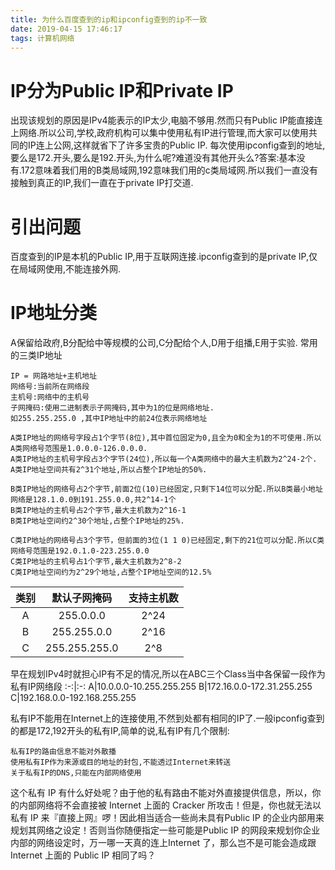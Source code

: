 ```yaml
---
title: 为什么百度查到的ip和ipconfig查到的ip不一致
date: 2019-04-15 17:46:17
tags: 计算机网络
---
```

# IP分为Public IP和Private IP
出现该规划的原因是IPv4能表示的IP太少,电脑不够用.然而只有Public IP能直接连上网络.所以公司,学校,政府机构可以集中使用私有IP进行管理,而大家可以使用共同的IP连上公网,这样就省下了许多宝贵的Public IP.
每次使用ipconfig查到的地址,要么是172.开头,要么是192.开头,为什么呢?难道没有其他开头么?答案:基本没有.172意味着我们用的B类局域网,192意味我们用的c类局域网.所以我们一直没有接触到真正的IP,我们一直在于private IP打交道.
# 引出问题
百度查到的IP是本机的Public IP,用于互联网连接.ipconfig查到的是private IP,仅在局域网使用,不能连接外网.
# IP地址分类
A保留给政府,B分配给中等规模的公司,C分配给个人,D用于组播,E用于实验.
常用的三类IP地址
```
IP = 网路地址+主机地址
网络号:当前所在网络段
主机号:网络中的主机号
子网掩码:使用二进制表示子网掩码,其中为1的位是网络地址.
如255.255.255.0 ,其中IP地址中的前24位表示网络地址
```
```
A类IP地址的网络号字段占1个字节(8位),其中首位固定为0,且全为0和全为1的不可使用.所以A类网络号范围是1.0.0.0-126.0.0.0.
A类IP地址的主机号字段占3个字节(24位),所以每一个A类网络中的最大主机数为2^24-2个.
A类IP地址空间共有2^31个地址,所以占整个IP地址的50%.
```

```
B类IP地址的网络号占2个字节,前面2位(10)已经固定,只剩下14位可以分配.所以B类最小地址网络是128.1.0.0到191.255.0.0,共2^14-1个
B类IP地址的主机号占2个字节,最大主机数为2^16-1
B类IP地址空间约2^30个地址,占整个IP地址的25%.
```

```
C类IP地址的网络号占3个字节，但前面的3位(1 1 0)已经固定,剩下的21位可以分配.所以C类网络号范围是192.0.1.0-223.255.0.0
C类IP地址的主机号占1个字节,最大主机数为2^8-2
C类IP地址空间约为2^29个地址,占整个IP地址空间的12.5%
```
类别|默认子网掩码|支持主机数
:-:|:-:|:-:
A|255.0.0.0|2^24
B|255.255.0.0|2^16
C|255.255.255.0|2^8

早在规划IPv4时就担心IP有不足的情况,所以在ABC三个Class当中各保留一段作为私有IP网络段
:-:|:-:
A|10.0.0.0-10.255.255.255
B|172.16.0.0-172.31.255.255
C|192.168.0.0-192.168.255.255

私有IP不能用在Internet上的连接使用,不然到处都有相同的IP了.一般ipconfig查到的都是172,192开头的私有IP,简单的说,私有IP有几个限制:
```
私有IP的路由信息不能对外散播
使用私有IP作为来源或目的地址的封包,不能透过Internet来转送
关于私有IP的DNS,只能在内部网络使用

```
这个私有 IP 有什么好处呢？由于他的私有路由不能对外直接提供信息，所以，你的内部网络将不会直接被 Internet 上面的 Cracker 所攻击！但是，你也就无法以私有 IP 来『直接上网』啰！因此相当适合一些尚未具有Public IP 的企业内部用来规划其网络之设定！否则当你随便指定一些可能是Public IP 的网段来规划你企业内部的网络设定时，万一哪一天真的连上Internet 了，那么岂不是可能会造成跟 Internet 上面的 Public IP 相同了吗？

